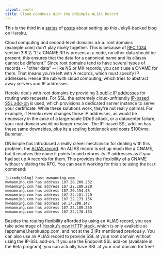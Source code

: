 ```yaml
---
layout: posts
title: Cloud Goodness With the DNSimple ALIAS Record
---
```


This is the third in a [series](/2011/11/29/Run-Your-Jekyll-Site-On-Heroku.html) of [posts](/2011/12/04/Jekyll-on-Heroku-Part-2.html) about setting up this Jekyll-backed blog on Heroku.

Cloud computing and second-level domains a.k.a. root domains (example.com) don't play nicely together. This is because of [RFC 1034](http://www.ietf.org/rfc/rfc1034.txt) section 3.6.2: "If a CNAME RR is present at a node, no other data should be present; this ensures that the data for a canonical name and its aliases cannot be different." Since root domains tend to have several types of records -- "other data" -- like NS or MX records, you can't use a CNAME for them. That means you're left with A records, which must specify IP addresses. Hence the rub with cloud computing, which tries to abstract away servers and IP addresses.

Heroku deals with root domains by providing [3 public IP addresses](http://devcenter.heroku.com/articles/custom-domains#dns_setup) for routing web requests. For SSL, the extremely cloud-unfriendly [IP-based SSL add-on](http://addons.heroku.com/ssl) is used, which provisions a dedicated server instance to serve your certificate. While these solutions work, they're not really optimal. For example, if Heroku ever changes those IP addresses, as would be necessary in the case of a large-scale DDoS attack, or a datacenter failure, your root domain would no longer resolve. The IP-based SSL add-on has these same downsides, plus its a scaling bottleneck and costs $100/mo. Bummer.

DNSimple has introduced a really clever mechanism for dealing with this problem, the [ALIAS record](http://blog.dnsimple.com/introducing-the-alias-record/). An ALIAS record is set up much like a CNAME, but it resolves the name it points to and returns its IP addresses as if you had set up A records for them. This provides the flexibility of a CNAME without violating the RFC. You can see it working for this site using the `host` command:

    [~/code/blog] host mwmanning.com
    mwmanning.com has address 107.20.209.232
    mwmanning.com has address 107.22.180.220
    mwmanning.com has address 107.20.154.48
    mwmanning.com has address 107.22.181.229
    mwmanning.com has address 107.22.173.156
    mwmanning.com has address 50.17.208.142
    mwmanning.com has address 107.22.180.255
    mwmanning.com has address 107.22.178.183

Besides the routing flexibility afforded by using an ALIAS record, you can take advantage of [Heroku's new HTTP stack](http://devcenter.heroku.com/articles/http-routing#the_herokuappcom_http_stack), which is only available at \[appname\].herokuapp.com, and not at the 3 IPs mentioned previously. You can also use an ALIAS record to provide SSL at your root domain without using the IP-SSL add-on. If you use the Endpoint SSL add-on (available in the Beta program), you can actually have SSL at your root domain for free!
